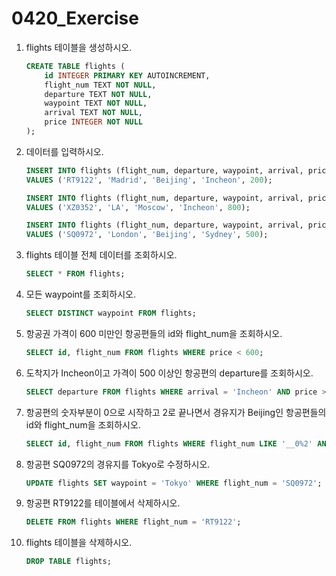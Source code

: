 # 0420_Exercise

1. flights 테이블을 생성하시오.

   ```sql
   CREATE TABLE flights (
       id INTEGER PRIMARY KEY AUTOINCREMENT,
       flight_num TEXT NOT NULL,
       departure TEXT NOT NULL,
       waypoint TEXT NOT NULL,
       arrival TEXT NOT NULL,
       price INTEGER NOT NULL
   );
   ```

   

2. 데이터를 입력하시오.

   ```sql
   INSERT INTO flights (flight_num, departure, waypoint, arrival, price)
   VALUES ('RT9122', 'Madrid', 'Beijing', 'Incheon', 200);
   
   INSERT INTO flights (flight_num, departure, waypoint, arrival, price)
   VALUES ('XZ0352', 'LA', 'Moscow', 'Incheon', 800);
   
   INSERT INTO flights (flight_num, departure, waypoint, arrival, price)
   VALUES ('SQ0972', 'London', 'Beijing', 'Sydney', 500);
   ```

   

3. flights 테이블 전체 데이터를 조회하시오.

   ```sql
   SELECT * FROM flights;
   ```

   

4. 모든 waypoint를 조회하시오.

   ```sql
   SELECT DISTINCT waypoint FROM flights;
   ```

   

5. 항공권 가격이 600 미만인 항공편들의 id와 flight_num을 조회하시오.

   ```sql
   SELECT id, flight_num FROM flights WHERE price < 600;
   ```

   

6. 도착지가 Incheon이고 가격이 500 이상인 항공편의 departure를 조회하시오.

   ```sql
   SELECT departure FROM flights WHERE arrival = 'Incheon' AND price >= 500;
   ```

   

7. 항공편의 숫자부분이 0으로 시작하고 2로 끝나면서 경유지가 Beijing인 항공편들의 id와 flight_num을 조회하시오.

   ```sql
   SELECT id, flight_num FROM flights WHERE flight_num LIKE '__0%2' AND waypoint = 'Beijing';
   ```

   

8. 항공편 SQ0972의 경유지를 Tokyo로 수정하시오.

   ```sql
   UPDATE flights SET waypoint = 'Tokyo' WHERE flight_num = 'SQ0972';
   ```

   

9. 항공편 RT9122를 테이블에서 삭제하시오.

   ```sql
   DELETE FROM flights WHERE flight_num = 'RT9122';
   ```

   

10. flights 테이블을 삭제하시오.

    ```sql
    DROP TABLE flights;
    ```

    